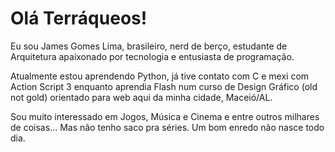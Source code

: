 # Olá Terráqueos!

Eu sou James Gomes Lima, brasileiro, nerd de berço, estudante de Arquitetura apaixonado por tecnologia e entusiasta de programação.

Atualmente estou aprendendo Python, já tive contato com C e mexi com Action Script 3 enquanto aprendia Flash num curso de Design Gráfico (old not gold) orientado para web aqui da minha cidade, Maceió/AL.

Sou muito interessado em Jogos, Música e Cinema e entre outros milhares de coisas... Mas não tenho saco pra séries.
Um bom enredo não nasce todo dia.
